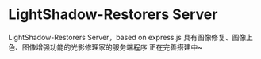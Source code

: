 # LightShadow-Restorers Server
LightShadow-Restorers Server，based on express.js 
具有图像修复、图像上色、图像增强功能的光影修理家的服务端程序
正在完善搭建中~
